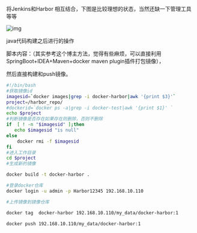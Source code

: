 将Jenkins和Harbor 相互结合，下图是比较理想的状态，当然还缺一下管理工具等等

![img](https://img2018.cnblogs.com/blog/1339436/201901/1339436-20190124174901450-932377594.png)



java代码构建之后进行的操作

脚本内容：（其实参考这个博主方法，觉得有些麻烦，可以直接利用SpringBoot+IDEA+Maven+docker maven plugin插件打包镜像），

然后直接构建和push镜像。



```bash
#!/bin/bash
#获取镜像id
imagesid=`docker images|grep -i docker-harbor|awk '{print $3}'`
project=/harbor_repo/
#dockerid=`docker ps -a|grep -i docker-test|awk '{print $1}' `
echo $project
#判断镜像是否存在如果存在则删除，否则不删除
if  [ ! -n "$imagesid" ];then
   echo $imagesid "is null"
else
    docker rmi -f $imagesid 
fi
#进入工作目录
cd $project
#生成新的镜像

docker build -t docker-harbor .

#登录docker仓库 
docker login -u admin -p Harbor12345 192.168.10.110

#上传镜像到镜像仓库

docker tag  docker-harbor 192.168.10.110/my_data/docker-harbor:1

docker push 192.168.10.110/my_data/docker-harbor:1
```

